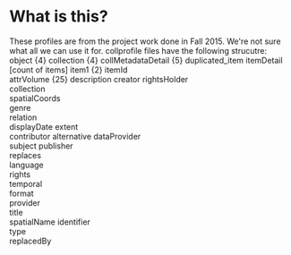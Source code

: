 # What is this?

These profiles are from the project work done in Fall 2015.  We're not sure what all we can use it for.
collprofile files have the following strucutre:
object		{4}
	collection		{4}
	collMetadataDetail		{5}
	duplicated_item
	itemDetail		[count of items]
		item1		{2}
			itemId	
				attrVolume		{25}
					description	
					creator	
					rightsHolder	
					collection	
					spatialCoords	
					genre	
					relation	
					displayDate	
					extent	
					contributor	
					alternative	
					dataProvider	
					subject	
					publisher	
					replaces	
					language	
					rights	
					temporal	
					format	
					provider	
					title	
					spatialName	
					identifier	
					type	
					replacedBy	
